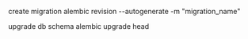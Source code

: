 create migration
alembic revision --autogenerate -m "migration_name"

upgrade db schema
alembic upgrade head
